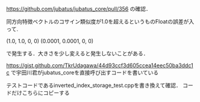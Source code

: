 https://github.com/jubatus/jubatus_core/pull/356
の確認．

同方向特徴ベクトルのコサイン類似度が1.0を超えるというものFloatの誤差が入って.

(1.0, 1.0, 0, 0)
(0.0001, 0.0001, 0, 0)

で発生する．大きさを少し変えると発生しないことがある．

https://gist.github.com/TkrUdagawa/44d93ccf3d605ccea14eec50ba3ddc1c
で宇田川君がjubatus_coreを直接呼び出すコードを書いている

テストコードであるinverted_index_storage_test.cppを書き換えて確認．
コードだけこちらにコピーする